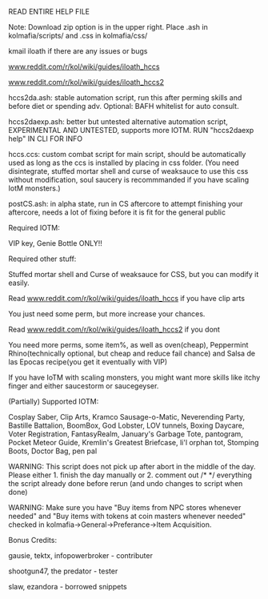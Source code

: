 READ ENTIRE HELP FILE

Note: Download zip option is in the upper right. Place .ash in kolmafia/scripts/ and .css in kolmafia/css/  

kmail iloath if there are any issues or bugs

www.reddit.com/r/kol/wiki/guides/iloath_hccs

www.reddit.com/r/kol/wiki/guides/iloath_hccs2

hccs2da.ash: stable automation script, run this after perming skills and before diet or spending adv. Optional: BAFH whitelist for auto consult.

hccs2daexp.ash: better but untested alternative automation script, EXPERIMENTAL AND UNTESTED, supports more IOTM. RUN "hccs2daexp help" IN CLI FOR INFO

hccs.ccs: custom combat script for main script, should be automatically used as long as the ccs is installed by placing in css folder.
(You need disintegrate, stuffed mortar shell and curse of weaksauce to use this css without modification, soul saucery is recommmanded if you have scaling IotM monsters.)

postCS.ash: in alpha state, run in CS aftercore to attempt finishing your aftercore, needs a lot of fixing before it is fit for the general public

Required IOTM: 

VIP key, Genie Bottle ONLY!!

Required other stuff: 

Stuffed mortar shell and Curse of weaksauce for CSS, but you can modify it easily.

Read www.reddit.com/r/kol/wiki/guides/iloath_hccs if you have clip arts

You just need some perm, but more increase your chances.

Read www.reddit.com/r/kol/wiki/guides/iloath_hccs2 if you dont

You need more perms, some item%, as well as oven(cheap), Peppermint Rhino(technically optional, but cheap and reduce fail chance) and Salsa de las Epocas recipe(you get it eventually with VIP)

If you have IoTM with scaling monsters, you might want more skills like itchy finger and either saucestorm or saucegeyser.

(Partially) Supported IOTM:

Cosplay Saber, Clip Arts, Kramco Sausage-o-Matic, Neverending Party, Bastille Battalion, BoomBox, God Lobster, LOV tunnels, Boxing Daycare, Voter Registration, FantasyRealm, January's Garbage Tote, pantogram, Pocket Meteor Guide, Kremlin's Greatest Briefcase, li'l orphan tot, Stomping Boots, Doctor Bag, pen pal

WARNING: This script does not pick up after abort in the middle of the day. Please either 1. finish the day manually or 2. comment out /* */ everything the script already done before rerun (and undo changes to script when done)

WARNING: Make sure you have "Buy items from NPC stores whenever needed" and "Buy items with tokens at coin masters whenever needed" checked in kolmafia->General->Preferance->Item Acquisition.



Bonus Credits:

gausie, tektx, infopowerbroker - contributer

shootgun47, the predator - tester

slaw, ezandora - borrowed snippets